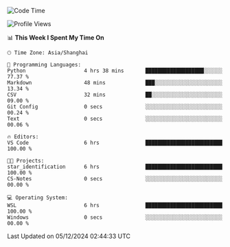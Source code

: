 <!--START_SECTION:waka-->
![Code Time](http://img.shields.io/badge/Code%20Time-2%2C135%20hrs%2027%20mins-blue)

![Profile Views](http://img.shields.io/badge/Profile%20Views-2-blue)

📊 **This Week I Spent My Time On** 

```text
🕑︎ Time Zone: Asia/Shanghai

💬 Programming Languages: 
Python                   4 hrs 38 mins       ███████████████████░░░░░░   77.37 % 
Markdown                 48 mins             ███░░░░░░░░░░░░░░░░░░░░░░   13.34 % 
CSV                      32 mins             ██░░░░░░░░░░░░░░░░░░░░░░░   09.00 % 
Git Config               0 secs              ░░░░░░░░░░░░░░░░░░░░░░░░░   00.24 % 
Text                     0 secs              ░░░░░░░░░░░░░░░░░░░░░░░░░   00.06 % 

🔥 Editors: 
VS Code                  6 hrs               █████████████████████████   100.00 % 

🐱‍💻 Projects: 
star_identification      6 hrs               █████████████████████████   100.00 % 
CS-Notes                 0 secs              ░░░░░░░░░░░░░░░░░░░░░░░░░   00.00 % 

💻 Operating System: 
WSL                      6 hrs               █████████████████████████   100.00 % 
Windows                  0 secs              ░░░░░░░░░░░░░░░░░░░░░░░░░   00.00 % 
```


 Last Updated on 05/12/2024 02:44:33 UTC
<!--END_SECTION:waka-->